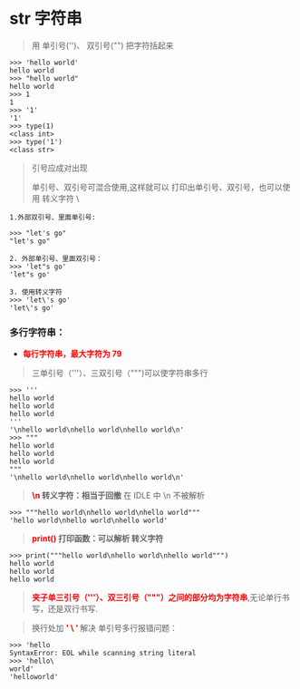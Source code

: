 # **str 字符串**

> 用 单引号('')、 双引号("") 把字符括起来

    >>> 'hello world'
    hello world
    >>> "hello world"
    hello world
    >>> 1
    1
    >>> '1'
    '1'
    >>> type(1)
    <class int>
    >>> type('1')
    <class str>

> 引号应成对出现
> 
> 单引号、双引号可混合使用,这样就可以 打印出单引号、双引号，也可以使用 转义字符 \

    1.外部双引号、里面单引号:
    
    >>> "let's go"
    "let's go"

    2. 外部单引号、里面双引号：
    >>> 'let"s go'
    'let"s go'

    3. 使用转义字符
    >>> 'let\'s go'
    'let\'s go'

### **多行字符串：**
- **<font color="red"> 每行字符串，最大字符为 79</font>**
  
> 三单引号（'''）、三双引号（""")可以使字符串多行

    >>> '''
    hello world
    hello world
    hello world
    '''
    '\nhello world\nhello world\nhello world\n'
    >>> """
    hello world
    hello world
    hello world
    """
    '\nhello world\nhello world\nhello world\n'

> **<font color="red"> \n </font> 转义字符：相当于回撤**
> 在 IDLE 中 \n 不被解析

    >>> """hello world\nhello world\nhello world"""
    'hello world\nhello world\nhello world'


> **<font color="red"> print() </font> 打印函数：可以解析 转义字符**

    >>> print("""hello world\nhello world\nhello world""")
    hello world
    hello world
    hello world

> **<font color="red"> 夹子单三引号（'''）、双三引号（"""）之间的部分均为字符串</font>**,无论单行书写，还是双行书写.

> 换行处加 **<font color="red"> ' \ ' </font>** 解决 单引号多行报错问题：

    >>> 'hello
    SyntaxError: EOL while scanning string literal
    >>> 'hello\
    world'
    'helloworld'
